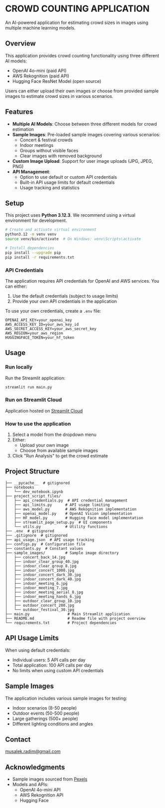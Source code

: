 # CROWD COUNTING APPLICATION
An AI-powered application for estimating crowd sizes in images using multiple machine learning models.

## Overview
This application provides crowd counting functionality using three different AI models:
- OpenAI 4o-mini (paid API)
- AWS Rekognition (paid API)
- Hugging Face ResNet Model (open source)

Users can either upload their own images or choose from provided sample images to estimate crowd sizes in various scenarios.

## Features
- **Multiple AI Models**: Choose between three different models for crowd estimation
- **Sample Images**: Pre-loaded sample images covering various scenarios:
  - Concert & festival crowds
  - Indoor meetings
  - Groups without visible faces
  - Clear images with removed background
- **Custom Image Upload**: Support for user image uploads (JPG, JPEG, PNG)
- **API Management**: 
  - Option to use default or custom API credentials
  - Built-in API usage limits for default credentials
  - Usage tracking and statistics

## Setup
This project uses **Python 3.12.3**. We recommend using a virtual environment for development.

```bash
# Create and activate virtual environment
python3.12 -m venv venv
source venv/bin/activate  # On Windows: venv\Scripts\activate

# Install dependencies
pip install --upgrade pip
pip install -r requirements.txt
```

### API Credentials
The application requires API credentials for OpenAI and AWS services. You can either:
1. Use the default credentials (subject to usage limits)
2. Provide your own API credentials in the application

To use your own credentials, create a `.env` file:
```
OPENAI_API_KEY=your_openai_key
AWS_ACCESS_KEY_ID=your_aws_key_id
AWS_SECRET_ACCESS_KEY=your_aws_secret_key
AWS_REGION=your_aws_region
HUGGINGFACE_TOKEN=your_hf_token
```

## Usage
### Run locally
Run the Streamlit application:
```bash
streamlit run main.py
```

### Run on Streamlit Cloud
Application hosted on [Streamlit Cloud](https://radimmusalek-crowdcounting.streamlit.app/)

### How to use the application
1. Select a model from the dropdown menu
2. Either:
   - Upload your own image
   - Choose from available sample images
3. Click "Run Analysis" to get the crowd estimate

## Project Structure
```
├── __pycache__  # gitignored
├── notebooks
│   └── dev_notebook.ipynb
├── project_script_files/
│   ├── api_credentials.py  # API credential management
│   ├── api_limits.py      # API usage limiting
│   ├── aws_model.py       # AWS Rekognition implementation
│   ├── openai_model.py    # OpenAI Vision implementation
│   ├── HF_model.py        # Hugging Face model implementation
│   ├── streamlit_page_setup.py  # UI components
│   └── utils.py           # Utility functions
├── .env  # gitignored
├── .gitignore  # gitignored
├── api_usage.json  # API usage tracking
├── configs.py  # Configuration file
├── constants.py  # Constant values
├── sample_images/         # Sample image directory
│   ├── concert_back_14.jpg
│   ├── indoor_clear_group_40.jpg
│   ├── indoor_clear_group_8.jpg
│   ├── indoor_concert_1000.jpg
│   ├── indoor_concert_dark_30.jpg
│   ├── indoor_concert_dark_40.jpg
│   ├── indoor_meeting_6.jpg
│   ├── indoor_meeting_7.jpg
│   ├── indoor_meeting_aerial_8.jpg
│   ├── indoor_meeting_hands_6.jpg
│   ├── outdoor_clear_group_10.jpg
│   ├── outdoor_concert_200.jpg
│   └── outdoor_festival_30.jpg
├── main.py                 # Main Streamlit application
├── README.md               # Readme file with project overview
└── requirements.txt        # Project dependencies

```

## API Usage Limits
When using default credentials:
- Individual users: 5 API calls per day
- Total application: 100 API calls per day
- No limits when using custom API credentials

## Sample Images
The application includes various sample images for testing:
- Indoor scenarios (8-50 people)
- Outdoor events (50-500 people)
- Large gatherings (500+ people)
- Different lighting conditions and angles

## Contact
musalek.radim@gmail.com

## Acknowledgments
- Sample images sourced from [Pexels](https://www.pexels.com/)
- Models and APIs:
  - OpenAI 4o-mini API
  - AWS Rekognition API
  - Hugging Face
